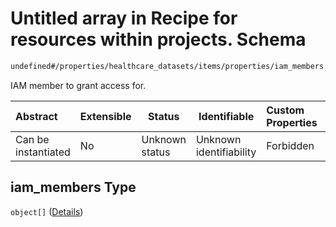 # Untitled array in Recipe for resources within projects. Schema

```txt
undefined#/properties/healthcare_datasets/items/properties/iam_members
```

IAM member to grant access for.


| Abstract            | Extensible | Status         | Identifiable            | Custom Properties | Additional Properties | Access Restrictions | Defined In                                                                                                          |
| :------------------ | ---------- | -------------- | ----------------------- | :---------------- | --------------------- | ------------------- | ------------------------------------------------------------------------------------------------------------------- |
| Can be instantiated | No         | Unknown status | Unknown identifiability | Forbidden         | Allowed               | none                | [resources.schema.json\*](../../../../../../../../../../tmp/182028425/resources.schema.json "open original schema") |

## iam_members Type

`object[]` ([Details](resources-properties-healthcare_datasets-items-properties-iam_members-items.md))
